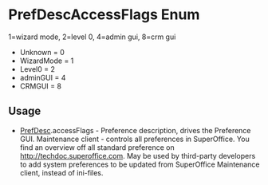 <properties generated="1" SortOrder="990" />

# PrefDescAccessFlags Enum

1=wizard mode, 2=level 0, 4=admin gui, 8=crm gui

* Unknown = 0
* WizardMode = 1
* Level0 = 2
* adminGUI = 4
* CRMGUI = 8

## Usage
* [PrefDesc](PrefDesc.md).accessFlags - Preference description, drives the Preference GUI. Maintenance client - controls all preferences in SuperOffice. You find an overview off all standard preference on http://techdoc.superoffice.com.  May be used by third-party developers to add system preferences to be updated from SuperOffice Maintenance client, instead of ini-files. 

